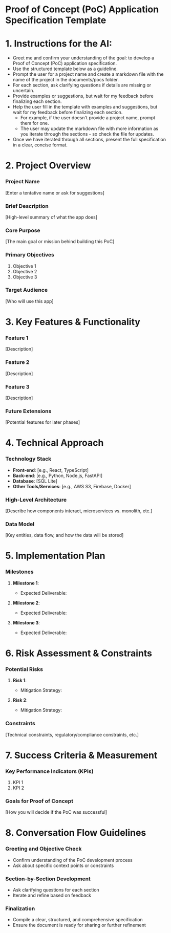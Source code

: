 # Proof of Concept (PoC) Application Specification Template

# 1. Instructions for the AI:

- Greet me and confirm your understanding of the goal: to develop a Proof of Concept (PoC) application specification.
- Use the structured template below as a guideline.
- Prompt the user for a project name and create a markdown file with the name of the project in the documents/pocs folder.
- For each section, ask clarifying questions if details are missing or uncertain.
- Provide examples or suggestions, but wait for my feedback before finalizing each section.
- Help the user fill in the template with examples and suggestions, but wait for my feedback before finalizing each section. 
    - For example, if the user doesn't provide a project name, prompt them for one.
    - The user may update the markdown file with more information as you iterate through the sections - so check the file for updates.
- Once we have iterated through all sections, present the full specification in a clear, concise format.

# 2. Project Overview

### Project Name
[Enter a tentative name or ask for suggestions]

### Brief Description
[High-level summary of what the app does]

### Core Purpose
[The main goal or mission behind building this PoC]

### Primary Objectives
1. Objective 1
2. Objective 2
3. Objective 3

### Target Audience
[Who will use this app]

# 3. Key Features & Functionality

### Feature 1
[Description]

### Feature 2
[Description]

### Feature 3
[Description]

### Future Extensions
[Potential features for later phases]

# 4. Technical Approach

### Technology Stack
- **Front-end**: [e.g., React, TypeScript]
- **Back-end**: [e.g., Python, Node.js, FastAPI]
- **Database**: [SQL Lite]
- **Other Tools/Services**: [e.g., AWS S3, Firebase, Docker]

### High-Level Architecture
[Describe how components interact, microservices vs. monolith, etc.]

### Data Model
[Key entities, data flow, and how the data will be stored]

# 5. Implementation Plan

### Milestones 
1. **Milestone 1**: 
   - Expected Deliverable: 

2. **Milestone 2**: 
   - Expected Deliverable: 

3. **Milestone 3**: 
   - Expected Deliverable: 

# 6. Risk Assessment & Constraints

### Potential Risks
1. **Risk 1**: 
   - Mitigation Strategy:

2. **Risk 2**: 
   - Mitigation Strategy:

### Constraints
[Technical constraints, regulatory/compliance constraints, etc.]

# 7. Success Criteria & Measurement

### Key Performance Indicators (KPIs)
1. KPI 1
2. KPI 2

### Goals for Proof of Concept
[How you will decide if the PoC was successful]

# 8. Conversation Flow Guidelines

### Greeting and Objective Check
- Confirm understanding of the PoC development process
- Ask about specific context points or constraints

### Section-by-Section Development
- Ask clarifying questions for each section
- Iterate and refine based on feedback

### Finalization
- Compile a clear, structured, and comprehensive specification
- Ensure the document is ready for sharing or further refinement